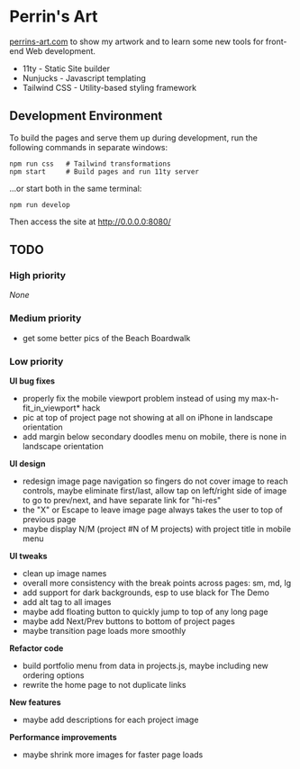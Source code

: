 # Perrin's Art

[perrins-art.com](https://perrins-art.com/)
to show my artwork and to learn some new tools for front-end Web development.

- 11ty - Static Site builder
- Nunjucks - Javascript templating
- Tailwind CSS - Utility-based styling framework


## Development Environment

To build the pages and serve them up during development, run the following commands in separate windows:

    npm run css   # Tailwind transformations
    npm start     # Build pages and run 11ty server

...or start both in the same terminal:

    npm run develop

Then access the site at http://0.0.0.0:8080/


## TODO

### High priority
_None_

### Medium priority
- get some better pics of the Beach Boardwalk

### Low priority

**UI bug fixes**
- properly fix the mobile viewport problem instead of using my max-h-fit_in_viewport* hack
- pic at top of project page not showing at all on iPhone in landscape orientation
- add margin below secondary doodles menu on mobile, there is none in landscape orientation

**UI design**
- redesign image page navigation so fingers do not cover image to reach controls,
  maybe eliminate first/last, allow tap on left/right side of image to go to
  prev/next, and have separate link for "hi-res"
- the "X" or Escape to leave image page always takes the user to top of previous page
- maybe display N/M (project #N of M projects) with project title in mobile menu

**UI tweaks**
- clean up image names
- overall more consistency with the break points across pages: sm, md, lg
- add support for dark backgrounds, esp to use black for The Demo
- add alt tag to all images
- maybe add floating button to quickly jump to top of any long page
- maybe add Next/Prev buttons to bottom of project pages
- maybe transition page loads more smoothly

**Refactor code**
- build portfolio menu from data in projects.js, maybe including new ordering options
- rewrite the home page to not duplicate links

**New features**
- maybe add descriptions for each project image

**Performance improvements**
- maybe shrink more images for faster page loads
